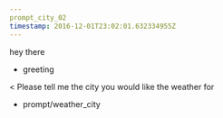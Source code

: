 ```yaml
---
prompt_city_02
timestamp: 2016-12-01T23:02:01.632334955Z
---
```


hey there
* greeting

< Please tell me the city you would like the weather for
* prompt/weather_city
